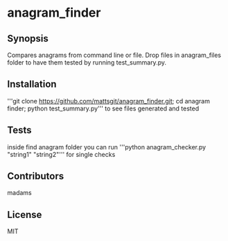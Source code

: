 # anagram_finder

## Synopsis

Compares anagrams from command line or file. Drop files in anagram_files folder to have them tested by running test_summary.py.

## Installation

'''git clone https://github.com/mattsgit/anagram_finder.git; cd anagram finder; python test_summary.py''' to see files generated and tested

## Tests

inside find anagram folder you can run '''python anagram_checker.py "string1" "string2"''' for single checks

## Contributors

madams

## License

MIT